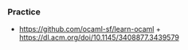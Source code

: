 ### Practice

- https://github.com/ocaml-sf/learn-ocaml + https://dl.acm.org/doi/10.1145/3408877.3439579